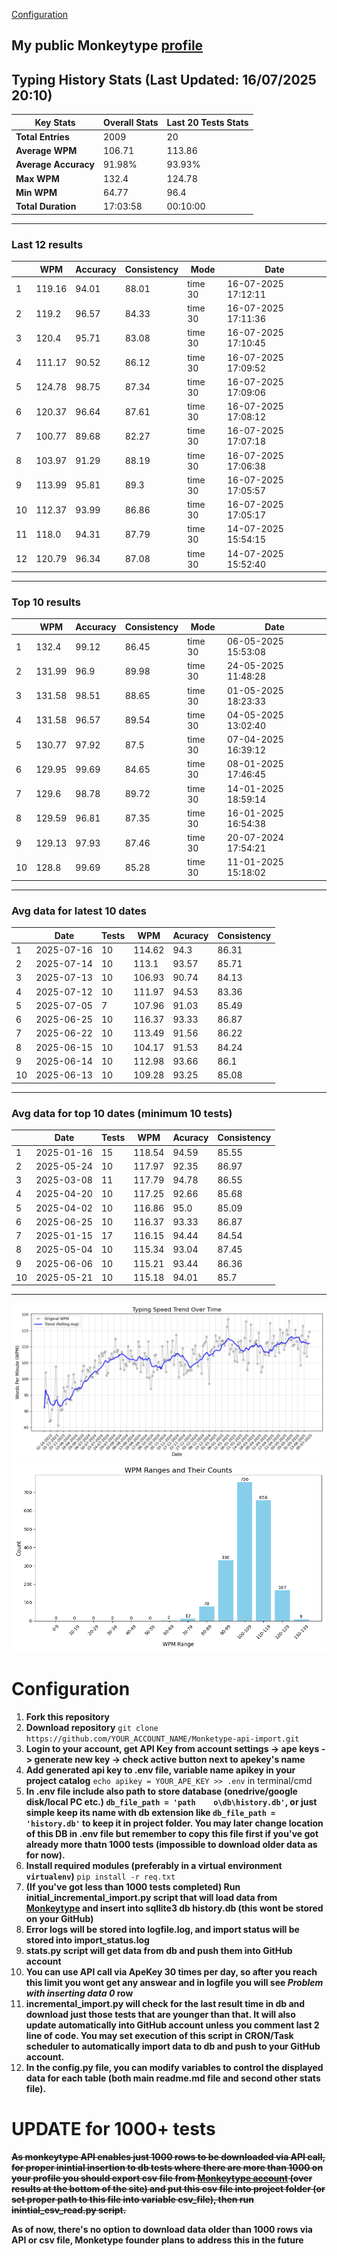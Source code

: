 
[Configuration](#configuration)
## My public Monkeytype [profile](https://monkeytype.com/profile/zp14)


        
## Typing History Stats (Last Updated: 16/07/2025 20:10)

| **Key Stats**               | **Overall Stats**       | **Last 20 Tests Stats**  |
|--------------------------|-------------------------|--------------------------|
| **Total Entries**        | 2009           | 20                       |
| **Average WPM**          | 106.71           | 113.86    |
| **Average Accuracy**     | 91.98%          | 93.93%   |
| **Max WPM**              | 132.4               | 124.78        |
| **Min WPM**              | 64.77               | 96.4                        |
| **Total Duration**       | 17:03:58        | 00:10:00                        |


---

### Last 12 results

| | WPM | Accuracy | Consistency | Mode | Date |
| --- | --- | -------- | ----------- | ---- | --------- |
| 1 | 119.16 | 94.01 | 88.01 | time 30 | 16-07-2025 17:12:11 |
| 2 | 119.2 | 96.57 | 84.33 | time 30 | 16-07-2025 17:11:36 |
| 3 | 120.4 | 95.71 | 83.08 | time 30 | 16-07-2025 17:10:45 |
| 4 | 111.17 | 90.52 | 86.12 | time 30 | 16-07-2025 17:09:52 |
| 5 | 124.78 | 98.75 | 87.34 | time 30 | 16-07-2025 17:09:06 |
| 6 | 120.37 | 96.64 | 87.61 | time 30 | 16-07-2025 17:08:12 |
| 7 | 100.77 | 89.68 | 82.27 | time 30 | 16-07-2025 17:07:18 |
| 8 | 103.97 | 91.29 | 88.19 | time 30 | 16-07-2025 17:06:38 |
| 9 | 113.99 | 95.81 | 89.3 | time 30 | 16-07-2025 17:05:57 |
| 10 | 112.37 | 93.99 | 86.86 | time 30 | 16-07-2025 17:05:17 |
| 11 | 118.0 | 94.31 | 87.79 | time 30 | 14-07-2025 15:54:15 |
| 12 | 120.79 | 96.34 | 87.08 | time 30 | 14-07-2025 15:52:40 |


 --- 

### Top 10 results

| | WPM | Accuracy | Consistency | Mode | Date |
| --- | --- | -------- | ----------- | ---- | --------- |
| 1 | 132.4 | 99.12 | 86.45 | time 30 | 06-05-2025 15:53:08 |
| 2 | 131.99 | 96.9 | 89.98 | time 30 | 24-05-2025 11:48:28 |
| 3 | 131.58 | 98.51 | 88.65 | time 30 | 01-05-2025 18:23:33 |
| 4 | 131.58 | 96.57 | 89.54 | time 30 | 04-05-2025 13:02:40 |
| 5 | 130.77 | 97.92 | 87.5 | time 30 | 07-04-2025 16:39:12 |
| 6 | 129.95 | 99.69 | 84.65 | time 30 | 08-01-2025 17:46:45 |
| 7 | 129.6 | 98.78 | 89.72 | time 30 | 14-01-2025 18:59:14 |
| 8 | 129.59 | 96.81 | 87.35 | time 30 | 16-01-2025 16:54:38 |
| 9 | 129.13 | 97.93 | 87.46 | time 30 | 20-07-2024 17:54:21 |
| 10 | 128.8 | 99.69 | 85.28 | time 30 | 11-01-2025 15:18:02 |


 --- 

### Avg data for latest 10 dates

| | Date | Tests | WPM | Acuracy | Consistency |
| --- | --- | -------- | ----------- | ---- | --------- |
| 1 | 2025-07-16 | 10 | 114.62 | 94.3 | 86.31 |
| 2 | 2025-07-14 | 10 | 113.1 | 93.57 | 85.71 |
| 3 | 2025-07-13 | 10 | 106.93 | 90.74 | 84.13 |
| 4 | 2025-07-12 | 10 | 111.97 | 94.53 | 83.36 |
| 5 | 2025-07-05 | 7 | 107.96 | 91.03 | 85.49 |
| 6 | 2025-06-25 | 10 | 116.37 | 93.33 | 86.87 |
| 7 | 2025-06-22 | 10 | 113.49 | 91.56 | 86.22 |
| 8 | 2025-06-15 | 10 | 104.17 | 91.53 | 84.24 |
| 9 | 2025-06-14 | 10 | 112.98 | 93.66 | 86.1 |
| 10 | 2025-06-13 | 10 | 109.28 | 93.25 | 85.08 |


 --- 

### Avg data for top 10 dates (minimum 10 tests)

| | Date | Tests | WPM | Acuracy | Consistency |
| --- | --- | -------- | ----------- | ---- | --------- |
| 1 | 2025-01-16 | 15 | 118.54 | 94.59 | 85.55 |
| 2 | 2025-05-24 | 10 | 117.97 | 92.35 | 86.97 |
| 3 | 2025-03-08 | 11 | 117.79 | 94.78 | 86.55 |
| 4 | 2025-04-20 | 10 | 117.25 | 92.66 | 85.68 |
| 5 | 2025-04-02 | 10 | 116.86 | 95.0 | 85.09 |
| 6 | 2025-06-25 | 10 | 116.37 | 93.33 | 86.87 |
| 7 | 2025-01-15 | 17 | 116.15 | 94.44 | 84.54 |
| 8 | 2025-05-04 | 10 | 115.34 | 93.04 | 87.45 |
| 9 | 2025-06-06 | 10 | 115.21 | 93.44 | 86.36 |
| 10 | 2025-05-21 | 10 | 115.18 | 94.01 | 85.7 |


 --- 


        
![speed trend](typing_speed_trend.png)
![counted chart](count_tests.png)
# Configuration
1. **Fork this repository** 
2. **Download repository** `git clone https://github.com/YOUR_ACCOUNT_NAME/Monketype-api-import.git`
3. **Login to your account, get API Key from account settings -> ape keys -> generate new key -> check active button next to apekey's name**
4. **Add generated api key to .env file, variable name apikey in your project catalog**  `echo apikey = YOUR_APE_KEY >> .env` in terminal/cmd
5. **In .env file include also path to store database (onedrive/google disk/local PC etc.) `db_file_path = 'path	o\db\history.db'`, or just simple keep its name with db extension like `db_file_path = 'history.db'` to keep it in project folder. You may later change location of this DB in .env file but remember to copy this file first if you've got already more thatn 1000 tests (impossible to download older data as for now).**
6. **Install required modules (preferably in a virtual environment `virtualenv`)** `pip install -r req.txt`
7. **(If you've got less than 1000 tests completed) Run initial_incremental_import.py script that will load data from [Monkeytype](https://monkeytype.com/) and insert into sqllite3 db history.db (this wont be stored on your GitHub)**
8. **Error logs will be stored into logfile.log, and import status will be stored into import_status.log**
9. **stats.py script will get data from db and push them into GitHub account**
10. **You can use API call via ApeKey 30 times per day, so after you reach this limit you wont get any answear and in logfile you will see *Problem with inserting data 0* row**
11. **incremental_import.py will check for the last result time in db and download just those tests that are younger than that. It will also update automatically into GitHub account unless you comment last 2 line of code. You may set execution of this script in CRON/Task scheduler to automatically import data to db and push to your GitHub account.**
12. **In the config.py file, you can modify variables to control the displayed data for each table (both main readme.md file and second other stats file).**

# UPDATE for 1000+ tests
    
~~**As monkeytype API enables just 1000 rows to be downloaded via API call, for proper inintial insertion to db tests where there are more than 1000 on your profile
you should export csv file from [Monkeytype account](https://monkeytype.com/account) (over results at the bottom of the site)
and put this csv file into project folder (or set proper path to this file into variable csv_file), then run inintial_csv_read.py script.**~~

**As of now, there's no option to download data older than 1000 rows via API or csv file, Monketype founder plans to address this in the future**
    
    